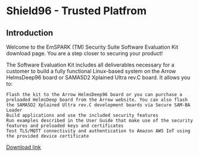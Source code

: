Shield96 - Trusted Platfrom
====================================================

Introduction
------------------------
Welcome to the EmSPARK (TM) Security Suite Software Evaluation Kit download page. You are a step closer to securing your product!

The Software Evaluation Kit includes all deliverables necessary for a customer to build a fully functional Linux-based system on the Arrow HelmsDeep96 board or SAMA5D2 Xplained Ultra rev.C board. It allows you to:

    Flash the kit to the Arrow HelmsDeep96 board or you can purchase a preloaded HelmsDeep board from the Arrow website. You can also flash the SAMA5D2 Xplained Ultra rev.C development boards via Secure SAM-BA Loader
    Build applications and use the included security features
    Run examples described in the User Guide that make use of the security features and preloaded keys and certificates
    Test TLS/MQTT connectivity and authentication to Amazon AWS IoT using the provided device certificate

[Download link](https://www.sequiturlabs.com/emspark-for-arrow-helmsdeep96/)
